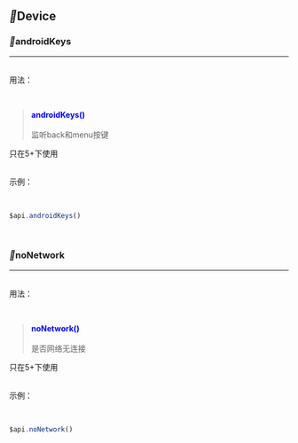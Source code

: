 

 ## <span class="vux-group-name"><i class="iconfontDoc">&#xe62b;</i><span style="display:none"> </span>Device </span>



 ### <span style="display:none;">　</span><span class="vux-root-name"><i class="iconfontDoc">&#xe65d;</i><span style="display:none"> </span>androidKeys</span>


 ------------ 

<br><span class="vux-method-title">用法：</span>

 <br> 

 > <b style="color:blue">androidKeys()</b><br><br>监听back和menu按键


<p class="warning">只在5+下使用
</p>

<br><span class="vux-method-title">示例：</span>

<br>

``` js
$api.androidKeys()

```
<br>

 ### <span style="display:none;">　</span><span class="vux-root-name"><i class="iconfontDoc">&#xe65d;</i><span style="display:none"> </span>noNetwork</span>


 ------------ 

<br><span class="vux-method-title">用法：</span>

 <br> 

 > <b style="color:blue">noNetwork()</b><br><br>是否网络无连接


<p class="warning">只在5+下使用
</p>

<br><span class="vux-method-title">示例：</span>

<br>

``` js
$api.noNetwork()

```
<br>